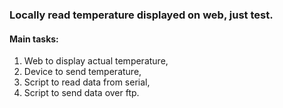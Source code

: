 ### Locally read temperature displayed on web, just test.

#### Main tasks:
  1. Web to display actual temperature,
  2. Device to send temperature,
  3. Script to read data from serial,
  4. Script to send data over ftp.

